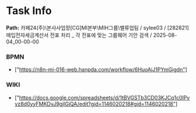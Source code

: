 # Task Info

**Path:** 카페24(주)\본사사업장\[CG]MI본부\MIH그룹\밸류업팀 / sylee03 / [282821] 매입전자세금계산서 전표 처리 _ 각 전표에 맞는 그룹웨어 기안 검색 / 2025-08-04_00-00-00

### BPMN
- ["https://n8n-mi-016-web.hanpda.com/workflow/6HuoAjJ1PYmGigdn"]

### WIKI
- ["https://docs.google.com/spreadsheets/d/1tBVGSTb3CD03KJCq1c0lPvvz8d0yyFMKDvJ9gjlGjQA/edit?gid=1146020218#gid=1146020218"]


